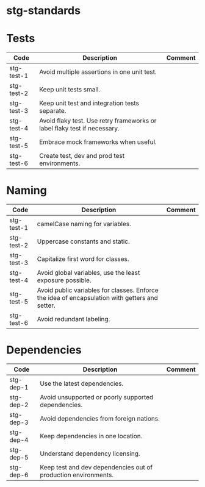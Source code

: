 # stg-standards


# Tests
| Code       | Description                                                              | Comment |
|------------|--------------------------------------------------------------------------|---------|
| stg-test-1 | Avoid multiple assertions in one unit test.                              |         |
| stg-test-2 | Keep unit tests small.                                                   |         |
| stg-test-3 | Keep unit test and integration tests separate.                           |         |
| stg-test-4 | Avoid flaky test. Use retry frameworks or label flaky test if necessary. |         |
| stg-test-5 | Embrace mock frameworks when useful.                                     |         |
| stg-test-6 | Create test, dev and prod test environments.                             |         |




# Naming
| Code       | Description                                                                                    | Comment |
|------------|------------------------------------------------------------------------------------------------|---------|
| stg-test-1 | camelCase naming for variables.                                                                |         |
| stg-test-2 | Uppercase constants and static.                                                                |         |
| stg-test-3 | Capitalize first word for classes.                                                             |         |
| stg-test-4 | Avoid global variables, use the least exposure possible.                                       |         |
| stg-test-5 | Avoid public variables for classes. Enforce the idea of encapsulation with getters and setter. |         |
| stg-test-6 | Avoid redundant labeling.                                                                      |         |




# Dependencies
| Code      | Description                                                    | Comment |
|-----------|----------------------------------------------------------------|---------|
| stg-dep-1 | Use the latest dependencies.                                   |         |
| stg-dep-2 | Avoid unsupported or poorly supported dependencies.            |         |
| stg-dep-3 | Avoid dependencies from foreign nations.                       |         |
| stg-dep-4 | Keep dependencies in one location.                             |         |
| stg-dep-5 | Understand dependency licensing.                               |         |
| stg-dep-6 | Keep test and dev dependencies out of production environments. |         |


